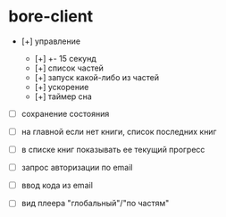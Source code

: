 # bore-client

- [+] управление

  - [+] +- 15 секунд
  - [+] список частей
  - [+] запуск какой-либо из частей
  - [+] ускорение
  - [+] таймер сна

- [ ] сохранение состояния
- [ ] на главной если нет книги, список последних книг
- [ ] в списке книг показывать ее текущий прогресс
- [ ] запрос авторизации по email
- [ ] ввод кода из email

- [ ] вид плеера "глобальный"/"по частям"
